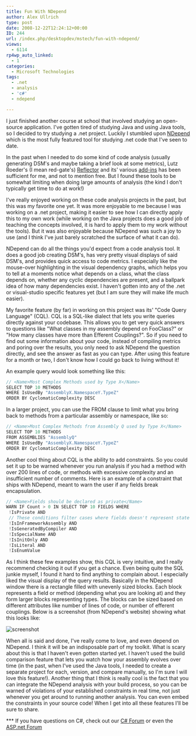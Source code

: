 ```yaml
---
title: Fun With NDepend
author: Alex Ullrich
type: post
date: 2008-12-22T12:24:12+00:00
ID: 244
url: /index.php/desktopdev/mstech/fun-with-ndepend/
views:
  - 6114
rp4wp_auto_linked:
  - 1
categories:
  - Microsoft Technologies
tags:
  - .net
  - analysis
  - 'c#'
  - ndepend

---
```

I just finished another course at school that involved studying an open-source application. I've gotten tired of studying Java and using Java tools, so I decided to try studying a .net project. Luckily I stumbled upon [NDepend][1] which is the most fully featured tool for studying .net code that I've seen to date.

In the past when I needed to do some kind of code analysis (usually generating DSM's and maybe taking a brief look at some metrics), Lutz Roeder's (I mean red-gate's) [Reflector][2] and its' various [add-ins][3] has been sufficient for me, and not to mention free. But I found these tools to be somewhat limiting when doing large amounts of analysis (the kind I don't typically get time to do at work!)

I've really enjoyed working on these code analysis projects in the past, but this was my favorite one yet. It was more enjoyable to me because I was working on a .net project, making it easier to see how I can directly apply this to my own work (while working on the Java projects does a good job of teaching the concepts involved, it is hard to apply them to my work without the tools). But it was also enjoyable because NDepend was such a joy to use (and I think I've just barely scratched the surface of what it can do).

NDepend can do all the things you'd expect from a code analysis tool. It does a good job creating DSM's, has very pretty visual displays of said DSM's, and provides quick access to code metrics. I especially like the mouse-over highlighting in the visual dependency graphs, which helps you to tell at a moments notice what depends on a class, what the class depends on, whether any cyclic dependencies are present, and a ballpark idea of how many dependencies exist. I haven't gotten into any of the .net or visual-studio specific features yet (but I am sure they will make life much easier).

My favorite feature (by far) in working on this project was its' "Code Query Language" (CQL). CQL is a SQL-like dialect that lets you write queries directly against your codebase. This allows you to get very quick answers to questions like "What classes in my assembly depend on FooClass?" or "How many classes have more than <insert arbitrary threshold here> Efferent Couplings?". So if you need to find out some information about your code, instead of compiling metrics and poring over the results, you only need to ask NDepend the question directly, and see the answer as fast as you can type. After using this feature for a month or two, I don't know how I could go back to living without it!

An example query would look something like this:

```csharp
// <Name>Most Complex Methods used by Type X</Name>
SELECT TOP 10 METHODS 
WHERE IsUsedBy "AssemblyX.NamespaceY.TypeZ" 
ORDER BY CyclomaticComplexity DESC
```

In a larger project, you can use the FROM clause to limit what you bring back to methods from a particular assembly or namespace, like so:

```csharp
// <Name>Most Complex Methods from Assembly Q used by Type X</Name>
SELECT TOP 10 METHODS 
FROM ASSEMBLIES "AssemblyQ"
WHERE IsUsedBy "AssemblyX.NamespaceY.TypeZ" 
ORDER BY CyclomaticComplexity DESC
```

Another cool thing about CQL is the ability to add constraints. So you could set it up to be warned whenever you run analysis if you had a method with over 200 lines of code, or methods with excessive complexity and an insufficient number of comments. Here is an example of a constraint that ships with NDepend, meant to warn the user if any fields break encapsulation.

```csharp
// <Name>Fields should be declared as private</Name>
WARN IF Count > 0 IN SELECT TOP 10 FIELDS WHERE 
 !IsPrivate AND 
 // These conditions filter cases where fields doesn't represent state that should be encapsulated. 
 !IsInFrameworkAssembly AND 
 !IsGeneratedByCompiler AND 
 !IsSpecialName AND 
 !IsInitOnly AND 
 !IsLiteral AND 
 !IsEnumValue
```

As I think these few examples show, this CQL is very intuitive, and I really recommend checking it out if you get a chance. Even being quite the SQL junkie myself, I found it hard to find anything to complain about. I especially liked the visual display of the query results. Basically in the NDepend window there is a rectangle filled with unevenly sized blocks. Each block represents a field or method (depending what you are looking at) and they form larger blocks representing types. The blocks can be sized based on different attributes like number of lines of code, or number of efferent couplings. Below is a screenshot (from NDepend's website) showing what this looks like:

![screenshot][4]

When all is said and done, I've really come to love, and even depend on NDepend. I think it will be an indisposable part of my toolkit. What is scary about this is that I haven't even gotten started yet. I haven't used the build comparison feature that lets you watch how your assembly evolves over time (in the past, when I've used the Java tools, I needed to create a separate project for each, version, and compare manually, so I'm sure I will love this feature!). Another thing that I think is really cool is the fact that you can integrate the NDepend analysis with your build process, so you can be warned of violations of your established constraints in real time, not just whenever you get around to running another analysis. You can even embed the constraints in your source code! When I get into all these features I'll be sure to share.

\*** If you have questions on C#, check out our [C# Forum][5] or even the [ASP.net Forum][6]

 [1]: http://ndepend.com/
 [2]: http://www.red-gate.com/products/reflector/index.htm
 [3]: http://www.codeplex.com/reflectoraddins
 [4]: http://www.ndepend.com/Res/NDependBig08.PNG "CQL Window Screenshot"
 [5]: http://forum.ltd.local/viewforum.php?f=40
 [6]: http://forum.ltd.local/viewforum.php?f=27